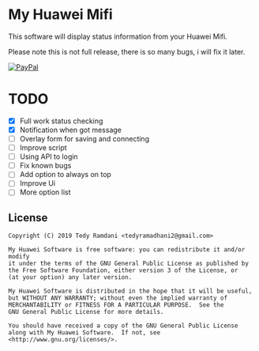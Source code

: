# My Huawei Mifi
This software will display status information from your Huawei Mifi.

Please note this is not full release, there is so many bugs, i will fix it later.

[![PayPal](https://www.paypalobjects.com/webstatic/mktg/Logo/pp-logo-200px.png)](https://paypal.me/AyraHikari)

# TODO

- [x] Full work status checking
- [x] Notification when got message
- [ ] Overlay form for saving and connecting
- [ ] Improve script
- [ ] Using API to login
- [ ] Fix known bugs
- [ ] Add option to always on top
- [ ] Improve Ui
- [ ] More option list

## License

    Copyright (C) 2019 Tedy Ramdani <tedyramadhani2@gmail.com>
    
    My Huawei Software is free software: you can redistribute it and/or modify
    it under the terms of the GNU General Public License as published by
    the Free Software Foundation, either version 3 of the License, or
    (at your option) any later version.
    
    My Huawei Software is distributed in the hope that it will be useful,
    but WITHOUT ANY WARRANTY; without even the implied warranty of
    MERCHANTABILITY or FITNESS FOR A PARTICULAR PURPOSE.  See the
    GNU General Public License for more details.
    
    You should have received a copy of the GNU General Public License
    along with My Huawei Software.  If not, see <http://www.gnu.org/licenses/>.
